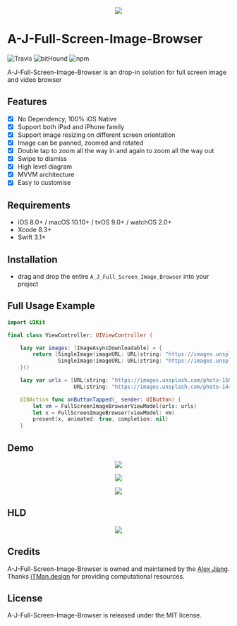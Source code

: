 <p align="center">
    <img src="https://github.com/pigfly/A_J_Full_Screen_Image_Browser/blob/master/assets/logo.png?raw=true">
</p>

# A-J-Full-Screen-Image-Browser

![Travis](https://img.shields.io/travis/USER/REPO.svg)
![bitHound](https://img.shields.io/bithound/code/github/rexxars/sse-channel.svg)
![npm](https://img.shields.io/npm/l/express.svg)

A-J-Full-Screen-Image-Browser is an drop-in solution for full screen image and video browser

## Features

- [x] No Dependency, 100% iOS Native
- [x] Support both iPad and iPhone family
- [x] Support image resizing on different screen orientation
- [x] Image can be panned, zoomed and rotated
- [x] Double tap to zoom all the way in and again to zoom all the way out
- [x] Swipe to dismiss
- [x] High level diagram
- [x] MVVM architecture
- [x] Easy to customise

## Requirements

- iOS 8.0+ / macOS 10.10+ / tvOS 9.0+ / watchOS 2.0+
- Xcode 8.3+
- Swift 3.1+

## Installation

- drag and drop the entire `A_J_Full_Screen_Image_Browser` into your project

## Full Usage Example

```swift
import UIKit

final class ViewController: UIViewController {

    lazy var images: [ImageAsyncDownloadable] = {
        return [SingleImage(imageURL: URL(string: "https://images.unsplash.com/photo-1445264918150-66a2371142a2?ixlib=rb-0.3.5&ixid=eyJhcHBfaWQiOjEyMDd9&s=79730c9ec106e3ccee026c648c624e5f&auto=format&fit=crop&w=3800&q=80")!),
                SingleImage(imageURL: URL(string: "https://images.unsplash.com/photo-1483086431886-3590a88317fe?ixlib=rb-0.3.5&s=96129ab02a4a277f5c27273d14323a9a&auto=format&fit=crop&w=3668&q=80")!)]
    }()

    lazy var urls = [URL(string: "https://images.unsplash.com/photo-1502899576159-f224dc2349fa?ixlib=rb-0.3.5&s=4f3943a5d663f9bb062d7d380c8d6fdf&auto=format&fit=crop&w=3700&q=80")!,
                     URL(string: "https://images.unsplash.com/photo-1445264918150-66a2371142a2?ixlib=rb-0.3.5&ixid=eyJhcHBfaWQiOjEyMDd9&s=79730c9ec106e3ccee026c648c624e5f&auto=format&fit=crop&w=3800&q=80")!]

    @IBAction func onButtonTapped(_ sender: UIButton) {
        let vm = FullScreenImageBrowserViewModel(urls: urls)
        let x = FullScreenImageBrowser(viewModel: vm)
        present(x, animated: true, completion: nil)
    }
```


## Demo

<p align="center">
    <img src="https://github.com/pigfly/A_J_Full_Screen_Image_Browser/blob/master/assets/demo.gif?raw=true">
</p>

<p align="center">
    <img src="https://github.com/pigfly/A_J_Full_Screen_Image_Browser/blob/master/assets/demo2.gif?raw=true">
</p>

<p align="center">
    <img src="https://github.com/pigfly/A_J_Full_Screen_Image_Browser/blob/master/assets/demo3.gif?raw=true">
</p>

## HLD

<p align="center">
    <img src="https://github.com/pigfly/A_J_Full_Screen_Image_Browser/blob/master/assets/hld.png?raw=true">
</p>


## Credits

A-J-Full-Screen-Image-Browser is owned and maintained by the [Alex Jiang](https://pigfly.github.io). Thanks [iTMan.design](https://itman.design) for providing computational resources.

## License

A-J-Full-Screen-Image-Browser is released under the MIT license.